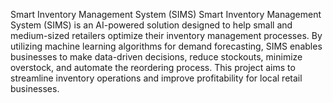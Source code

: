 Smart Inventory Management System (SIMS)
Smart Inventory Management System (SIMS) is an AI-powered solution designed to help small and medium-sized retailers optimize their inventory management processes. By utilizing machine learning algorithms for demand forecasting, SIMS enables businesses to make data-driven decisions, reduce stockouts, minimize overstock, and automate the reordering process. This project aims to streamline inventory operations and improve profitability for local retail businesses.
